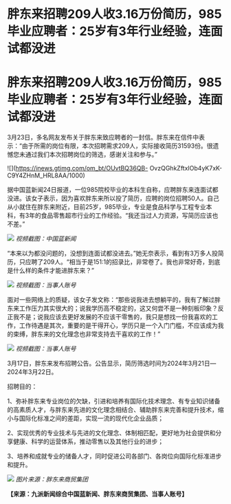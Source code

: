 # 胖东来招聘209人收3.16万份简历，985毕业应聘者：25岁有3年行业经验，连面试都没进

# 胖东来招聘209人收3.16万份简历，985毕业应聘者：25岁有3年行业经验，连面试都没进

3月23日，多名网友发布关于胖东来致应聘者的一封信。胖东来在信件中表示：“由于所需的岗位有限，本次招聘需求209人，实际接收简历31593份。很遗憾您未通过我们本次招聘岗位的筛选，感谢关注和参与。”

![](https://inews.gtimg.com/om_bt/OUvtBQ36QB-
OvzQGhkZftxIOb4yK7xK-C9Y4ZHnM_HRL8AA/1000)

据中国蓝新闻24日报道，一位985院校毕业的本科生自称，应聘胖东来连面试都没进。该女子表示，因为喜欢胖东来所以投了简历，应聘的岗位招聘50人。自己从小就住在胖东来附近，目前25岁，985毕业，专业是食品科学与工程专业本科，有3年的食品零售超市行业的工作经验。“我还当过人力资源，写简历应该也不差。”

![](https://inews.gtimg.com/om_bt/Ofs82XsRnSaERXE79qwB6VvFDWc6RZBMataOPOpR5YewYAA/1000)
_视频截图：中国蓝新闻_

“本来以为都没问题的，没想到连面试都没进去。”她无奈表示，看到有3万多人投简历，只应聘了209人。“相当于是151:1的招录比，非常卷了。我也非常好奇，到底是什么样的条件才能进胖东来？”

![](https://inews.gtimg.com/om_bt/OjBkhik6IWEIePt8jASbzBxi4J62zCSIE6-o-AVpaUejoAA/1000)
_视频截图：当事人账号_

面对一些网络上的质疑，该女子发文称：“那些说我进去想躺平的，我有了解过胖东来工作压力其实很大的；说我学历高不稳定的，这又何尝不是一种刻板印象？反正我不是；说我应该去更好发展的不应该干零售的，我只是想找一份我喜欢的工作，工作待遇是其次，重要的是干得开心，学历只是一个入门门槛，不应该成为我的束缚，胖东来的文化理念也非常支持去干喜欢的工作！”

![](https://inews.gtimg.com/om_bt/OcQ9hTMpVUDW2ffw3IZO2-0XBXscCndOSfhRQcdFD_nukAA/1000)
_视频截图：当事人账号_

3月17日，胖东来发布招聘公告。公告显示，简历筛选时间为2024年3月21日—2024年3月22日。

招聘目的：

1、弥补胖东来专业岗位的欠缺，引进和培养有国际化技术理念、有专业知识储备的高素质人才，与胖东来先进的文化理念相结合、辅助胖东来完善和提升技术，缩小与国际化标准之间的差距，实现一流的现代化企业品质；

2、实现优秀的专业技术与先进的文化理念、体制相匹配，更好地为社会提供和分享健康、科学的运营体系，推动零售以及其他行业的进步；

3、培养和成就专业的储备人才，同时促进公司各部门、各岗位向国际化标准进步和提升。

![](https://inews.gtimg.com/om_bt/OuLok0BDjakIffqFO8azNcFiJxoWbkfqNPjQM3AV8tIB0AA/1000)
_图片来源：胖东来商贸集团_

**【来源：九派新闻综合中国蓝新闻、胖东来商贸集团、当事人账号】**

